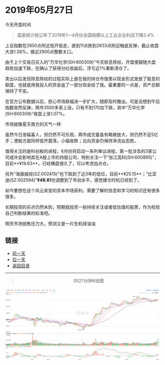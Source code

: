 # 2019年05月27日

今天开盘时间

> 国家统计局公布了2019年1—4月份全国规模以上工业企业利润下降3.4%

上证指数在2850点附近低开低走，直到11点跌到2833点附近触底反弹，截止收盘大涨1.38%，接近2900点整数关口。

由于上个交易日买入的“万华化学(SH:600309)”今天除息除权，开盘便跟随大盘趋势加速下跌，在确认了获得分红收益后，浮亏近1%果断清仓了。

卖出以后发现除息除权的过程实际上是在我的持仓市值里以现金形式发放了股息的额度，也就是用我投入的资金返了一部分现金给了我。最重要的一点是，资产总额保持了不变。

在官方公布数据以后，担心市场跌幅进一步扩大，随即及时撤出。可是没想到午后指数突然反弹，两市3500多家上涨，只有不到170加下跌，其中“万华化学(SH:600309)”收盘上涨1.07%。

市场就像夏天南方的天气一样

虽然今日涨幅喜人，但仍然不可乐观，两市成交量虽有略微放大，但仍然不足5亿手；港股方面同样低开震荡，小幅收跌；北向资金仍保持净流出态势。

值得关注的是科创板的进程，6月份将启动一系列审议进程，第一批涉及的3家公司或许会影响其在A股上市的持股公司，特别关注一下“张江高科(SH:600895)”，目前**¥19.63**，已经横盘很久了，可以考虑加点仓。

另外“海康威视(SZ:002415)”也下跌到了近3年的低位，目前**¥25.15**；“比亚迪(SZ:002594)”**¥48.81**也调整到了年初水平，感觉建仓时机已经到了。

如今要想在这个风云突变的资本市场获利，需要了解的信息和学习的知识还有很多很多。

长期投资的买点仍然未到，短期就投资一些持续关注或者低估值的股票，作为校验自己判断结果的标准吧。

明天市场抛售压力大，预测又是一片生机绿油油



## 链接

- [前一天](https://github.com/gdoggy/investment-diary/blob/master/2019/0524.md)
- [后一天](https://github.com/gdoggy/investment-diary/blob/master/2019/0528.md)
- [返回目录](https://github.com/gdoggy/investment-diary)

------

> <center>0527分钟K线图</center>

![K minute](https://github.com/gdoggy/investment-diary/blob/master/2019/RunChart/0527.png)

